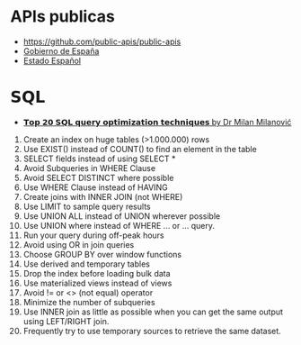# APIs publicas
- https://github.com/public-apis/public-apis
- [Gobierno de España](https://opendata.esri.es/)
- [Estado Español](https://datos.gob.es/es)

# 𝗦𝗤𝗟
- [𝗧𝗼𝗽 𝟮𝟬 𝗦𝗤𝗟 𝗾𝘂𝗲𝗿𝘆 𝗼𝗽𝘁𝗶𝗺𝗶𝘇𝗮𝘁𝗶𝗼𝗻 𝘁𝗲𝗰𝗵𝗻𝗶𝗾𝘂𝗲𝘀 by Dr Milan Milanović](https://twitter.com/milan_milanovic/status/1758831924380880968?s=12&t=D4rOQTwN9j2NygNchswAxA)
1. Create an index on huge tables (>1.000.000) rows
2. Use EXIST() instead of COUNT() to find an element in the table
3. SELECT fields instead of using SELECT *
4. Avoid Subqueries in WHERE Clause
5. Avoid SELECT DISTINCT where possible
6. Use WHERE Clause instead of HAVING
7. Create joins with INNER JOIN (not WHERE)
8. Use LIMIT to sample query results
9. Use UNION ALL instead of UNION wherever possible
10. Use UNION where instead of WHERE ... or ... query.
11. Run your query during off-peak hours
12. Avoid using OR in join queries
14. Choose GROUP BY over window functions
15. Use derived and temporary tables
16. Drop the index before loading bulk data
16. Use materialized views instead of views
17. Avoid != or <> (not equal) operator
18. Minimize the number of subqueries
19. Use INNER join as little as possible when you can get the same output using LEFT/RIGHT join.
20. Frequently try to use temporary sources to retrieve the same dataset.
